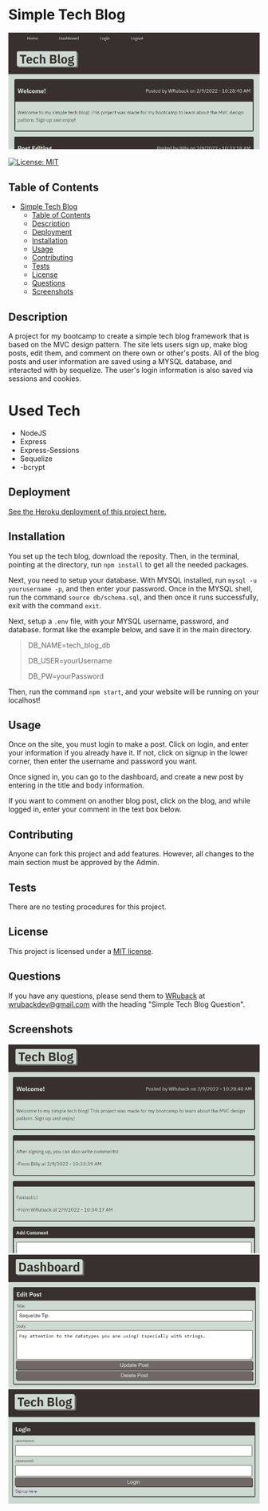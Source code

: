# Simple Tech Blog

![Splash Image](README-assets/Splash.png)

[![License: MIT](https://img.shields.io/badge/License-MIT-yellow.svg)](https://opensource.org/licenses/MIT)

## Table of Contents

- [Simple Tech Blog](#simple-tech-blog)
  - [Table of Contents](#table-of-contents)
  - [Description](#description)
  - [Deployment](#deployment)
  - [Installation](#installation)
  - [Usage](#usage)
  - [Contributing](#contributing)
  - [Tests](#tests)
  - [License](#license)
  - [Questions](#questions)
  - [Screenshots](#screenshots)

## Description

A project for my bootcamp to create a simple tech blog framework that is based on the MVC design pattern. The site lets users sign up, make blog posts, edit them, and comment on there own or other's posts. All of the blog posts and user information are saved using a MYSQL database, and interacted with by sequelize. The user's login information is also saved via sessions and cookies.

# Used Tech

- NodeJS
- Express
- Express-Sessions
- Sequelize
- -bcrypt

## Deployment

[See the Heroku deployment of this project here.](https://wr-tech-blog.herokuapp.com/)

## Installation

You set up the tech blog, download the reposity. Then, in the terminal, pointing at the directory, run `npm install` to get all the needed packages.

Next, you need to setup your database. With MYSQL installed, run `mysql -u yourusername -p`, and then enter your password. Once in the MYSQL shell, run the command `source db/schema.sql`, and then once it runs successfully, exit with the command `exit`.

Next, setup a `.env` file, with your MYSQL username, password, and database. format like the example below, and save it in the main directory.

>DB_NAME=tech_blog_db
>
>DB_USER=yourUsername
>
>DB_PW=yourPassword

Then, run the command `npm start`, and your website will be running on your localhost!

## Usage

Once on the site, you must login to make a post. Click on login, and enter your information if you already have it. If not, click on signup in the lower corner, then enter the username and password you want. 

Once signed in, you can go to the dashboard, and create a new post by entering in the title and body information. 

If you want to comment on another blog post, click on the blog, and while logged in, enter your comment in the text box below.

## Contributing

Anyone can fork this project and add features. However, all changes to the main section must be approved by the Admin.

## Tests

There are no testing procedures for this project.

## License

This project is licensed under a [MIT license](https://opensource.org/licenses/MIT).

## Questions

If you have any questions, please send them to [WRuback](https://github.com/WRuback) at wrubackdev@gmail.com with the heading "Simple Tech Blog Question".

## Screenshots

![Screenshot 1](README-assets/Screenshot1.png)
![Screenshot 2](README-assets/Screenshot2.png)
![Screenshot 3](README-assets/Screenshot3.png)

